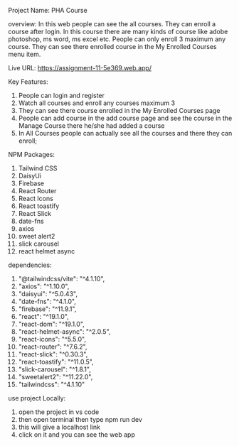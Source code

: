 Project Name: PHA Course

overview: In this web people can see the all courses. They can enroll a course after login. In this course there are many kinds of course like adobe photoshop, ms word, ms excel etc. People can only enroll 3 maximum any course. They can see there enrolled course in the My Enrolled Courses menu item.

Live URL: https://assignment-11-5e369.web.app/

Key Features:

1. People can login and register
2. Watch all courses and enroll any courses maximum 3
3. They can see there course enrolled in the My Enrolled Courses page
4. People can add course in the add course page and see the course in the Manage Course there he/she had added a course
5. In All Courses people can actually see all the courses and there they can enroll;

NPM Packages:

1. Tailwind CSS
2. DaisyUi
3. Firebase
4. React Router
5. React Icons
6. React toastify
7. React Slick
8. date-fns
9. axios
10. sweet alert2
11. slick carousel
12. react helmet async

dependencies:
1. "@tailwindcss/vite": "^4.1.10",
2. "axios": "^1.10.0",
3. "daisyui": "^5.0.43",
4. "date-fns": "^4.1.0",
5. "firebase": "^11.9.1",
6. "react": "^19.1.0",
7. "react-dom": "^19.1.0",
8. "react-helmet-async": "^2.0.5",
9. "react-icons": "^5.5.0",
10. "react-router": "^7.6.2",
11. "react-slick": "^0.30.3",
12. "react-toastify": "^11.0.5",
13. "slick-carousel": "^1.8.1",
14. "sweetalert2": "^11.22.0",
15. "tailwindcss": "^4.1.10"

use project Locally:
1. open the project in vs code
2. then open terminal then type npm run dev
3. this will give a localhost link
4. click on it and you can see the web app
